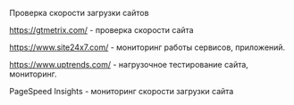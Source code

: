 Проверка скорости загрузки сайтов

https://gtmetrix.com/ - проверка скорости сайта

https://www.site24x7.com/ - мониторинг работы сервисов, приложений.

https://www.uptrends.com/ - нагрузочное тестирование  сайта, мониторинг.

PageSpeed Insights - мониторинг скорости загрузки сайта
